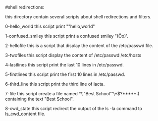 #shell redirections:

this directory contain  several scripts about shell redirections and filters.

0-hello_world this script print ""hello,world"

1-confused_smiley this script print a confused smiley "(Ôo)'.

2-hellofile this is a script that display the content of the /etc/passwd file.

3-twofiles this script display the content of  /etc/passwd /etc/hosts

4-lastlines this script print the last 10 lines in /etc/passwd.

5-firstlines this script print the first 10 lines in /etc/passwd.

6-third_line this script print the third line of iacta.

7-file this script  create a file named \*\\'"Best School"\'\\*$\?\*\*\*\*\*:) containing the text "Best School".

8-cwd_state this script redirect the output of the ls -la command to ls_cwd_content file.
